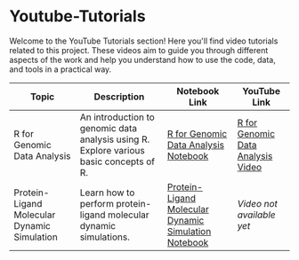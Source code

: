 # Youtube-Tutorials
Welcome to the YouTube Tutorials section! Here you'll find video tutorials related to this project. These videos aim to guide you through different aspects of the work and help you understand how to use the code, data, and tools in a practical way.
                

| **Topic**                                  | **Description**                                                                                          | **Notebook Link**                                                                 | **YouTube Link**                                                       |
|--------------------------------------------|----------------------------------------------------------------------------------------------------------|-----------------------------------------------------------------------------------|------------------------------------------------------------------------|
| R for Genomic Data Analysis                | An introduction to genomic data analysis using R. Explore various basic concepts of R.                   | [R for Genomic Data Analysis Notebook](https://github.com/zainabbio/Youtube-Tutorials/blob/main/R_for_Genomic_Data_Analysis_R.ipynb) | [R for Genomic Data Analysis Video](https://youtu.be/-KgIQF-Htz0?si=Mu0McxuMunyxZHZU) |
| Protein-Ligand Molecular Dynamic Simulation| Learn how to perform protein-ligand molecular dynamic simulations.                                        | [Protein-Ligand Molecular Dynamic Simulation Notebook](https://github.com/zainabbio/Youtube-Tutorials/blob/main/Protein_Ligand_Molecular_Dynamic_Simulation.ipynb) | *Video not available yet* |


